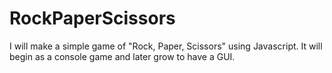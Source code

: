 # RockPaperScissors

I will make a simple game of "Rock, Paper, Scissors" using Javascript. It will begin as a console game and later grow to have a GUI. 